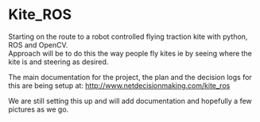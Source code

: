 # Kite_ROS
Starting on the route to a robot controlled flying traction kite with python, ROS and OpenCV.  
Approach will be to do this the way people fly kites ie by seeing where the kite is and steering as desired.

The main documentation for the project, the plan and the decision logs for this are being setup at:
http://www.netdecisionmaking.com/kite_ros

We are still setting this up and will add documentation and hopefully a few pictures as we go.
